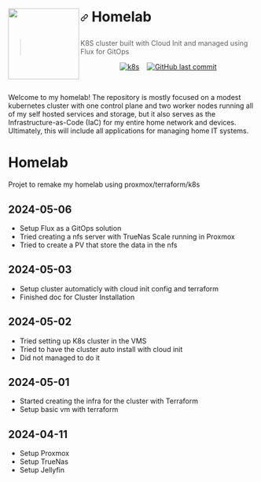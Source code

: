 <h1 tabindex="-1" dir="auto" style="bottom-border:none;"><img src="https://camo.githubusercontent.com/0b88a728a74d44cb11f842cbed1cacb61f4d67f09b3dcf5926ac4767a1bb1c27/68747470733a2f2f692e696d6775722e636f6d2f7031527a586a512e706e67" width="144px" height="144px" align="left"/>

<!-- markdownlint-disable-next-line MD013 -->
<a id="user-content-homelab" class="anchor" aria-hidden="true" href="#homelab"><svg class="octicon octicon-link" viewBox="0 0 16 16" version="1.1" width="16" height="16" aria-hidden="true"><path d="m7.775 3.275 1.25-1.25a3.5 3.5 0 1 1 4.95 4.95l-2.5 2.5a3.5 3.5 0 0 1-4.95 0 .751.751 0 0 1 .018-1.042.751.751 0 0 1 1.042-.018 1.998 1.998 0 0 0 2.83 0l2.5-2.5a2.002 2.002 0 0 0-2.83-2.83l-1.25 1.25a.751.751 0 0 1-1.042-.018.751.751 0 0 1-.018-1.042Zm-4.69 9.64a1.998 1.998 0 0 0 2.83 0l1.25-1.25a.751.751 0 0 1 1.042.018.751.751 0 0 1 .018 1.042l-1.25 1.25a3.5 3.5 0 1 1-4.95-4.95l2.5-2.5a3.5 3.5 0 0 1 4.95 0 .751.751 0 0 1-.018 1.042.751.751 0 0 1-1.042.018 1.998 1.998 0 0 0-2.83 0l-2.5 2.5a1.998 1.998 0 0 0 0 2.83Z"></path></svg></a>
Homelab
</h1>

> K8S cluster built with Cloud Init and managed using Flux for GitOps

<div align="center">


[![k8s](https://img.shields.io/badge/k8s-v1.29.2-blue?style=flat-square&logo=kubernetes)](https://k8s.io/)&nbsp;&nbsp;&nbsp;
[![GitHub last commit](https://img.shields.io/github/last-commit/woobay/homelab/main?style=flat-square&logo=git&color=F05133)](https://github.com/woobay/homelab/commits/main)
</div>
<br/>

Welcome to my homelab!
The repository is mostly focused on a modest kubernetes cluster with one control plane and two worker nodes running all of my self hosted services and storage,
but it also serves as the Infrastructure-as-Code (IaC) for my entire home network and devices.
Ultimately, this will include all applications for managing home IT systems.




# Homelab

Projet to remake my homelab using proxmox/terraform/k8s

## 2024-05-06
* Setup Flux as a GitOps solution
* Tried creating a nfs server with TrueNas Scale running in Proxmox
* Tried to create a PV that store the data in the nfs

## 2024-05-03
* Setup cluster automaticly with cloud init config and terraform
* Finished doc for Cluster Installation

## 2024-05-02
* Tried setting up K8s cluster in the VMS
* Tried to have the cluster auto install with cloud init
* Did not managed to do it

## 2024-05-01
* Started creating the infra for the cluster with Terraform
* Setup basic vm with terraform 

## 2024-04-11
* Setup Proxmox 
* Setup TrueNas
* Setup Jellyfin
